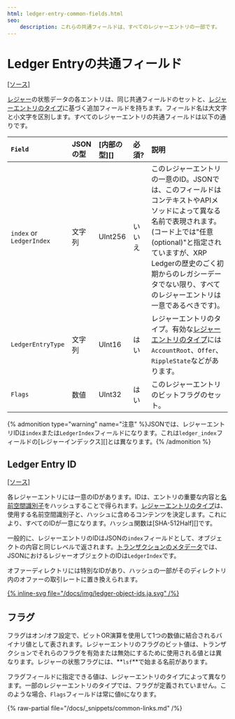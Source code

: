```yaml
---
html: ledger-entry-common-fields.html
seo:
    description: これらの共通フィールドは、すべてのレジャーエントリの一部です。
---
```

# Ledger Entryの共通フィールド
[[ソース]](https://github.com/XRPLF/rippled/blob/1e01cd34f7a216092ed779f291b43324c167167a/src/libxrpl/protocol/LedgerFormats.cpp)

[レジャー](../../../concepts/ledgers/index.md)の状態データの各エントリは、同じ共通フィールドのセットと、[レジャーエントリのタイプ](ledger-entry-types/index.md)に基づく追加フィールドを持ちます。フィールド名は大文字と小文字を区別します。すべてのレジャーエントリの共通フィールドは以下の通りです。

| `Field`                  | JSONの型 | [内部の型][] | 必須?  | 説明 |
|:-------------------------|:--------|:------------|:------|:------------|
| `index` or `LedgerIndex` | 文字列   | UInt256     | いいえ | このレジャーエントリの一意のID。JSONでは、このフィールドはコンテキストやAPIメソッドによって異なる名前で表現されます。(コード上では"任意(optional)"と指定されていますが、XRP Ledgerの歴史のごく初期からのレガシーデータでない限り、すべてのレジャーエントリは一意であるべきです)。 |
| `LedgerEntryType`        | 文字列   | UInt16      | はい   | レジャーエントリのタイプ。有効な[レジャーエントリのタイプ](ledger-entry-types/index.md)には`AccountRoot`、`Offer`、`RippleState`などがあります。 |
| `Flags`                  | 数値     | UInt32      | はい   | このレジャーエントリのビットフラグのセット。 |

{% admonition type="warning" name="注意" %}JSONでは、レジャーエントリIDは`index`または`LedgerIndex`フィールドになります。これは`ledger_index`フィールドの[レジャーインデックス][]とは異なります。{% /admonition %}


## Ledger Entry ID

[[ソース]](https://github.com/XRPLF/rippled/blob/1e01cd34f7a216092ed779f291b43324c167167a/src/libxrpl/protocol/Indexes.cpp)

各レジャーエントリには一意のIDがあります。IDは、エントリの重要な内容と[名前空間識別子](https://github.com/XRPLF/rippled/blob/1e01cd34f7a216092ed779f291b43324c167167a/include/xrpl/protocol/LedgerFormats.h)をハッシュすることで得られます。[レジャーエントリのタイプ](ledger-entry-types/index.md)は、使用する名前空間識別子と、ハッシュに含めるコンテンツを決定します。これにより、すべてのIDが一意になります。ハッシュ関数は[SHA-512Half][]です。

一般的に、レジャーエントリのIDはJSONの`index`フィールドとして、オブジェクトの内容と同じレベルで返されます。[トランザクションのメタデータ](../transactions/metadata.md)では、JSONにおけるレジャーオブジェクトのIDは`LedgerIndex`です。

オファーディレクトリには特別なIDがあり、ハッシュの一部がそのディレクトリ内のオファーの取引レートに置き換えられます。

[{% inline-svg file="/docs/img/ledger-object-ids.ja.svg" /%}](/docs/img/ledger-object-ids.ja.svg "図: 異なるタイプのレジャーエントリのID計算。スペースキーは、異なるタイプのIDが衝突するのを防ぎます。")


## フラグ

フラグはオン/オフ設定で、ビットOR演算を使用して1つの数値に結合されるバイナリ値として表されます。レジャーエントリのフラグのビット値は、トランザクションでそれらのフラグを有効または無効にするために使用される値とは異なります。レジャーの状態フラグには、**`lsf`**で始まる名前があります。

フラグフィールドに指定できる値は、レジャーエントリのタイプによって異なります。一部のレジャーエントリのタイプでは、フラグが定義されていません。このような場合、`Flags`フィールドは常に値`0`になります。

{% raw-partial file="/docs/_snippets/common-links.md" /%}

